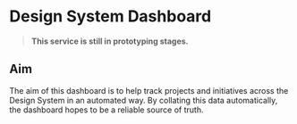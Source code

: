 
# Design System Dashboard

> **This service is still in prototyping stages.**

## Aim
The aim of this dashboard is to help track projects and initiatives across the Design System in an automated way. By collating this data automatically, the dashboard hopes to be a reliable source of truth.